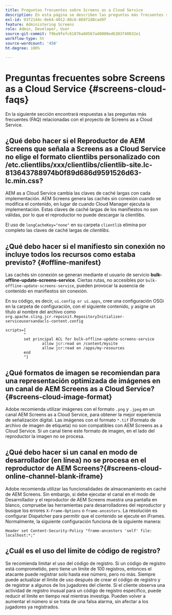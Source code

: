 ```yaml
---
title: Preguntas frecuentes sobre Screens as a Cloud Service
description: En esta página se describen las preguntas más frecuentes sobre Screens as a Cloud Service.
exl-id: 93f2144c-0e64-4012-88c6-86972d8cad9f
feature: Administering Screens
role: Admin, Developer, User
source-git-commit: f9ba9fefc61876a60567a40000ed6303740032e1
workflow-type: ht
source-wordcount: '450'
ht-degree: 100%

---
```


# Preguntas frecuentes sobre Screens as a Cloud Service {#screens-cloud-faqs}

En la siguiente sección encontrará respuestas a las preguntas más frecuentes (FAQ) relacionadas con el proyecto de Screens as a Cloud Service.

## ¿Qué debo hacer si el Reproductor de AEM Screens que señala a Screens as a Cloud Service no elige el formato clientlibs personalizado con /etc.clientlibs/xxx/clientlibs/clientlib-site.lc-813643788974b0f89d686d9591526d63-lc.min.css?

AEM as a Cloud Service cambia las claves de caché largas con cada implementación. AEM Screens genera las cachés sin conexión cuando se modifica el contenido, en lugar de cuando Cloud Manager ejecuta la implementación. Estas claves de caché largas de los manifiestos no son válidas, por lo que el reproductor no puede descargar la *clientlibs*.

El uso de `longCacheKey="none"` en su carpeta `clientlib` elimina por completo las claves de caché largas de *clientlibs*.


## ¿Qué debo hacer si el manifiesto sin conexión no incluye todos los recursos como estaba previsto? {#offline-manifest}

Las cachés sin conexión se generan mediante el usuario de servicio **bulk-offline-update-screens-service**. Ciertas rutas, no accesibles por `bulk-offline-update-screens-service`, pueden provocar la ausencia de contenido en manifiestos sin conexión.

En su código, es decir, `ui.config or ui.apps`, cree una configuración OSGi en la carpeta de configuración, con el siguiente contenido, y asigne un título al nombre del archivo como `org.apache.sling.jcr.repoinit.RepositoryInitializer-serviceusersandacls-content.config`

```
scripts=[
        "
        set principal ACL for bulk-offline-update-screens-service
                allow jcr:read on /content/mysite
                allow jcr:read on /apps/my-resources
        end
        "] 
```

## ¿Qué formatos de imagen se recomiendan para una representación optimizada de imágenes en un canal de AEM Screens as a Cloud Service?{#screens-cloud-image-format}

Adobe recomienda utilizar imágenes con el formato `.png` y `.jpeg` en un canal AEM Screens as a Cloud Service, para obtener la mejor experiencia de señalización digital.
Las imágenes con el formato `*.tif` (Formato de archivo de imagen de etiqueta) no son compatibles con AEM Screens as a Cloud Service. Si un canal tiene este formato de imagen, en el lado del reproductor la imagen no se procesa.

## ¿Qué debo hacer si un canal en modo de desarrollador (en línea) no se procesa en el reproductor de AEM Screens?{#screens-cloud-online-channel-blank-iframe}

Adobe recomienda utilizar las funcionalidades de almacenamiento en caché de AEM Screens. Sin embargo, si debe ejecutar el canal en el modo de Desarrollador y el reproductor de AEM Screens muestra una pantalla en blanco, compruebe las herramientas para desarrolladores del reproductor y busque los errores `X-Frame-Options` o `frame-ancestors`. La resolución es configurar Dispatcher para permitir que el contenido se ejecute en iFrames. Normalmente, la siguiente configuración funciona de la siguiente manera:

```
Header set Content-Security-Policy "frame-ancestors 'self' file: localhost:*;"
```

## ¿Cuál es el uso del límite de código de registro?

Se recomienda limitar el uso del código de registro. Si un código de registro está comprometido, pero tiene un límite de 100 registros, entonces el atacante puede registrar solo hasta ese número, pero no más. Siempre puede actualizar el límite de uso después de crear el código de registro y de registrar a algunos de los jugadores del cliente. Si el cliente observa una actividad de registro inusual para un código de registro específico, puede reducir el límite en tiempo real mientras investiga. Pueden volver a aumentar el número si se trata de una falsa alarma, sin afectar a los jugadores ya registrados.
